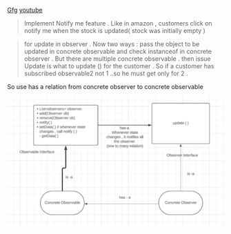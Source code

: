 [Gfg](https://geeksforgeeks.org/observer-pattern-set-1-introduction/)
[youtube](https://www.youtube.com/watch?v=Ep9_Zcgst3U)


> Implement Notify me feature . Like in amazon , customers click on notify me when the stock is updated( stock was initially empty )

> for update in observer .
Now two ways : pass the object to be updated in concrete observable and check instanceof  in concrete observer . 
But there are multiple concrete observable . then issue 
Update is what to update () for the customer . 
So if a customer has subscribed observable2 not 1 ..so he must get only for 2 .


So use has a relation from concrete observer to concrete observable 


![image](OB1.png)